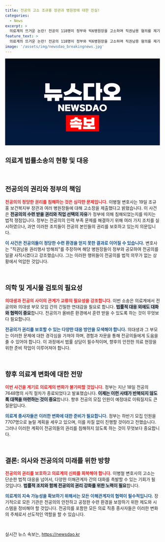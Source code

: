 ```yaml
---
title: 전공의 고소 조규홍 장관과 병원장에 대한 진실!
categories:
  - News
excerpt: >
  의료계의 뜨거운 논란! 전공의 118명이 정부와 빅6병원장을 고소하며 직권남용 혐의를 제기했습니다. 이들이 주장하는 권리침해의 실체는 무엇인지, 사태의 전말을 밝혀드립니다. 클릭하세요!
feature_text: >
  의료계의 뜨거운 논란! 전공의 118명이 정부와 빅6병원장을 고소하며 직권남용 혐의를 제기했습니다. 이들이 주장하는 권리침해의 실체는 무엇인지, 사태의 전말을 밝혀드립니다. 클릭하세요!
image: '/assets/img/newsdao_breakingnews.jpg'
---
```


<p><img src="/assets/img/newsdao_breakingnews.jpg" alt="pcversion 속보" /></p>

<h2 data-ke-size="size26">의료계 법률소송의 현황 및 대응</h2>

<p data-ke-size="size16">&nbsp;</p>

<h2 data-ke-size="size26">전공의의 권리와 정부의 책임</h2>

<p><b><span style="color: #ee2323;">전공의의 <b>정당한 권리</b>를 침해하는 것은 심각한 문제입니다.</span></b> 이병철 변호사는 19일 조규홍 보건복지부 장관과 여러 병원장들에 대해 고소장을 제출했다고 밝혔습니다. 이 사건은 <b><span style="background-color: #21538527;">전공의의 수련 받을 권리와 직업 선택의 자유</span></b>가 정부에 의해 침해되었는지를 따지는 법적 쟁점입니다. 정부는 전공의의 인력 부족 문제를 해결하기 위해 여러 가지 조치를 실시하였으나, 과연 이러한 조치들이 전공의 본인들의 권리를 보호하고 있는지 의문입니다.</p>

<p><b><span style="color: #1a5490;">이 사건은 전공의들이 <b>정당한 수련 환경</b>을 얻지 못한 결과로 이어질 수 있습니다.</span></b> 변호사는 "직권남용 권리행사 방해죄"를 주장하며 해당 병원장들이 정부와 공모하여 전공의를 일괄 사직시켰다고 강조했습니다. 그는 이러한 행위들이 전공의를 법적 의무가 없는 상황에서 억압한 것입니다.</p>

<p data-ke-size="size16">&nbsp;</p>

<h2 data-ke-size="size26">의학 및 게시물 검토의 필요성</h2>

<p><b><span style="color: #ee2323;">의대생과 <b>전공의</b> 사이의 관계가 교류의 필요성을 강조합니다.</span></b> 이번 소송은 의료계에서 전공의와 의대생 부모 모임 간의 긴밀한 연대감을 필요로 합니다. <b><span style="background-color: #21538527;">법률적 대응 외에도 <b>대화와 협력</b>이 중요</span></b>합니다. 전공의가 올바른 환경에서 훈련 받을 수 있도록 하는 것이 무엇보다 필요합니다.</p>

<p><b><span style="color: #1a5490;">전공의가 권리를 보호할 수 있는 다양한 대응 방안을 모색해야 합니다.</span></b> 의대생과 그 부모는 이러한 문제에 대한 경각심을 가져야 하며, 경험과 자문을 통해 전공의들에게 도움을 줄 수 있어야 합니다. 이 과정에서 법률 상담이 필수적이며, 향후의 안전한 의료 현장을 위한 준비 작업이 이루어져야 합니다.</p>

<p data-ke-size="size16">&nbsp;</p>

<h2 data-ke-size="size26">향후 의료계 변화에 대한 전망</h2>

<p><b><span style="color: #ee2323;">이번 사건을 계기로 <b>의료계의 변화가 불가피</b>할 것입니다.</span></b> 정부는 지난 18일 전공의 7648명의 사직 절차가 종료되었다고 발표했습니다. <b><span style="background-color: #21538527;">이제는 <b>이런 사태가 반복되지 않도록 대책</b>을 마련하는 것이 중요</span></b>합니다. 향후 전공의 모집 인원이 예정대로 이뤄질지도 큰 질문입니다.</p>

<p><b><span style="color: #1a5490;">의료계 종사자들은 이러한 변화에 대한 준비가 필요합니다.</span></b> 정부는 하반기 모집 인원을 7707명으로 늘릴 계획을 세우고 있으며, 이를 차질 없이 진행할 것이라고 전했습니다. 그러나 이러한 계획이 전공의들의 권리를 침해하지 않도록 하는 것이 무엇보다 중요합니다.</p>

<p data-ke-size="size16">&nbsp;</p>

<h2 data-ke-size="size26">결론: 의사와 전공의의 미래를 위한 방향</h2>

<p><b><span style="color: #ee2323;">전공의의 권리를 보호하고 <b>의료계의 신뢰</b>를 회복해야 합니다.</span></b> 이병철 변호사의 고소는 단순한 법적 대응을 넘어서, 다양한 이해관계자 간의 대화를 촉발할 수 있는 기회가 될 것입니다. <b><span style="background-color: #21538527;">법률적 조치와 함께 <b>전공의의 권리 강화를 위한 노력</b>이 필요</span></b>합니다.</p>

<p><b><span style="color: #1a5490;">의료계의 지속 가능성을 확보하기 위해서는 <b>모든 이해관계자</b>의 협력이 필수적입니다.</span></b> 장기적으로 모든 기관은 전공의의 안전하고 공정한 수련 환경을 보장하기 위한 제도와 시스템을 정비해야 할 것입니다. 전공의를 포함한 모든 의료 직종 종사자들은 이러한 변화의 주체로서 선도적인 역할을 할 수 있습니다.</p>

<p data-ke-size="size16">&nbsp;</p>
실시간 뉴스 속보는, <a href="https://newsdao.kr" rel="dofollow">https://newsdao.kr</a>


